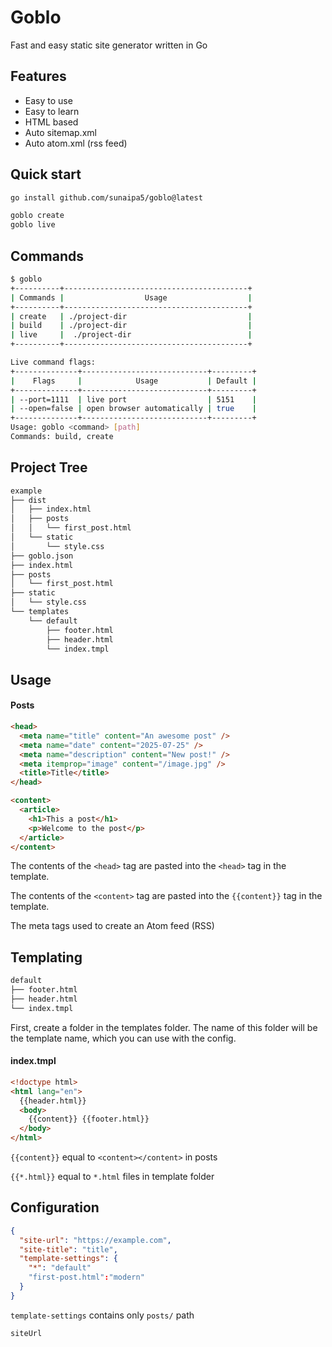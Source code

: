 # Goblo

Fast and easy static site generator written in Go

## Features

- Easy to use
- Easy to learn
- HTML based
- Auto sitemap.xml
- Auto atom.xml (rss feed)

## Quick start

```bash
go install github.com/sunaipa5/goblo@latest

goblo create
goblo live
```

## Commands

```bash
$ goblo
+----------+-----------------------------------------+
| Commands |                  Usage                  |
+----------+-----------------------------------------+
| create   | ./project-dir                           |
| build    | ./project-dir                           |
| live     |  ./project-dir                          |
+----------+-----------------------------------------+

Live command flags:
+--------------+----------------------------+---------+
|    Flags     |            Usage           | Default |
+--------------+----------------------------+---------+
| --port=1111  | live port                  | 5151    |
| --open=false | open browser automatically | true    |
+--------------+----------------------------+---------+
Usage: goblo <command> [path]
Commands: build, create
```

## Project Tree

```bash
example
├── dist
│   ├── index.html
│   ├── posts
│   │   └── first_post.html
│   └── static
│       └── style.css
├── goblo.json
├── index.html
├── posts
│   └── first_post.html
├── static
│   └── style.css
└── templates
    └── default
        ├── footer.html
        ├── header.html
        └── index.tmpl
```

## Usage

#### Posts

```html
<head>
  <meta name="title" content="An awesome post" />
  <meta name="date" content="2025-07-25" />
  <meta name="description" content="New post!" />
  <meta itemprop="image" content="/image.jpg" />
  <title>Title</title>
</head>

<content>
  <article>
    <h1>This a post</h1>
    <p>Welcome to the post</p>
  </article>
</content>
```

The contents of the `<head>` tag are pasted into the `<head>` tag in the template.

The contents of the `<content>` tag are pasted into the `{{content}}` tag in the template.

The meta tags used to create an Atom feed (RSS)

## Templating

```bash
default
├── footer.html
├── header.html
└── index.tmpl
```

First, create a folder in the templates folder. The name of this folder will be the template name, which you can use with the config.

#### index.tmpl

```html
<!doctype html>
<html lang="en">
  {{header.html}}
  <body>
    {{content}} {{footer.html}}
  </body>
</html>
```

`{{content}}` equal to `<content></content>` in posts

`{{*.html}}` equal to `*.html` files in template folder

## Configuration

```json
{
  "site-url": "https://example.com",
  "site-title": "title",
  "template-settings": {
    "*": "default"
    "first-post.html":"modern"
  }
}
```

`template-settings` contains only `posts/` path

`siteUrl`
